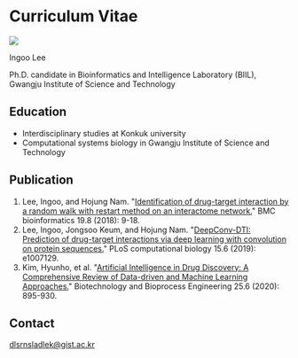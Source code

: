 # Curriculum Vitae

![](.gitbook/assets/x11042991\_762341143874001\_1173362892501938905\_n.jpg.pagespeed.ic.pariuifmff.jpg)

Ingoo Lee

Ph.D. candidate in Bioinformatics and Intelligence Laboratory (BIIL), Gwangju Institute of Science and Technology

## Education

* Interdisciplinary studies at Konkuk university
* Computational systems biology in Gwangju Institute of Science and Technology

## Publication

1. Lee, Ingoo, and Hojung Nam. "[Identification of drug-target interaction by a random walk with restart method on an interactome network.](https://bmcbioinformatics.biomedcentral.com/articles/10.1186/s12859-018-2199-x)" BMC bioinformatics 19.8 (2018): 9-18.
2. Lee, Ingoo, Jongsoo Keum, and Hojung Nam. "[DeepConv-DTI: Prediction of drug-target interactions via deep learning with convolution on protein sequences.](https://journals.plos.org/ploscompbiol/article?id=10.1371/journal.pcbi.1007129)" PLoS computational biology 15.6 (2019): e1007129.
3. Kim, Hyunho, et al. "[Artificial Intelligence in Drug Discovery: A Comprehensive Review of Data-driven and Machine Learning Approaches.](https://link.springer.com/article/10.1007/s12257-020-0049-y)" Biotechnology and Bioprocess Engineering 25.6 (2020): 895-930.



## Contact

[dlsrnsladlek@gist.ac.kr](mailto:dlsrnsladlek@gist.ac.kr)


